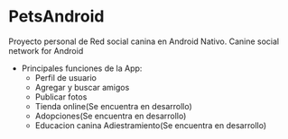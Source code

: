 # PetsAndroid
Proyecto personal de Red social canina en Android Nativo.
Canine social network for Android

* Principales funciones de la App:
  - Perfil de usuario
  - Agregar y buscar amigos
  - Publicar fotos
  - Tienda online(Se encuentra en desarrollo)
  - Adopciones(Se encuentra en desarrollo)
  - Educacion canina Adiestramiento(Se encuentra en desarrollo)




  

